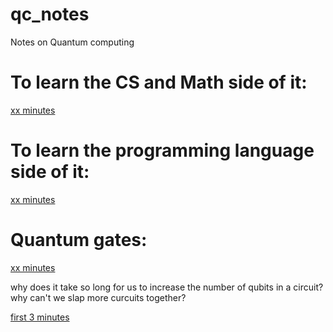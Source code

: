 # qc_notes
Notes on Quantum computing

# To learn the CS and Math side of it:
[xx minutes](https://www.youtube.com/watch?v=F_Riqjdh2oM)

# To learn the programming language side of it: 
[xx minutes](https://www.youtube.com/playlist?list=PLOFEBzvs-Vvp2xg9-POLJhQwtVktlYGbY)

# Quantum gates:
[xx minutes](https://www.youtube.com/watch?v=gz5rjhiU4ao)


why does it take so long for us to increase the number of qubits in a circuit?
why can't we slap more curcuits together?

[first 3 minutes](https://www.youtube.com/watch?v=LsxJmHS0cc8)

